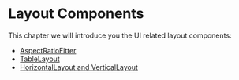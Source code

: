# Layout Components
This chapter we will introduce you the UI related layout components:		

* [AspectRatioFitter](AspectRatioFitter.html)
* [TableLayout](TableLayout.html)
* [HorizontalLayout and VerticalLayout](AxisLayout.html)